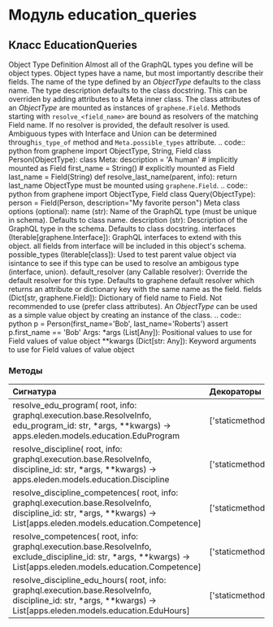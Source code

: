 # Модуль education_queries



## Класс EducationQueries

Object Type Definition Almost all of the GraphQL types you define will be object types. Object types have a name, but most importantly describe their fields. The name of the type defined by an _ObjectType_ defaults to the class name. The type description defaults to the class docstring. This can be overriden by adding attributes to a Meta inner class. The class attributes of an _ObjectType_ are mounted as instances of ``graphene.Field``. Methods starting with ``resolve_<field_name>`` are bound as resolvers of the matching Field name. If no resolver is provided, the default resolver is used. Ambiguous types with Interface and Union can be determined through``is_type_of`` method and ``Meta.possible_types`` attribute. .. code:: python from graphene import ObjectType, String, Field class Person(ObjectType): class Meta: description = 'A human' # implicitly mounted as Field first_name = String() # explicitly mounted as Field last_name = Field(String) def resolve_last_name(parent, info): return last_name ObjectType must be mounted using ``graphene.Field``. .. code:: python from graphene import ObjectType, Field class Query(ObjectType): person = Field(Person, description="My favorite person") Meta class options (optional): name (str): Name of the GraphQL type (must be unique in schema). Defaults to class name. description (str): Description of the GraphQL type in the schema. Defaults to class docstring. interfaces (Iterable[graphene.Interface]): GraphQL interfaces to extend with this object. all fields from interface will be included in this object's schema. possible_types (Iterable[class]): Used to test parent value object via isintance to see if this type can be used to resolve an ambigous type (interface, union). default_resolver (any Callable resolver): Override the default resolver for this type. Defaults to graphene default resolver which returns an attribute or dictionary key with the same name as the field. fields (Dict[str, graphene.Field]): Dictionary of field name to Field. Not recommended to use (prefer class attributes). An _ObjectType_ can be used as a simple value object by creating an instance of the class. .. code:: python p = Person(first_name='Bob', last_name='Roberts') assert p.first_name == 'Bob' Args: *args (List[Any]): Positional values to use for Field values of value object **kwargs (Dict[str: Any]): Keyword arguments to use for Field values of value object

### Методы

| Сигнатура                                                                                                                                                                 | Декораторы       | Описание |
| :------------------------------------------------------------------------------------------------------------------------------------------------------------------------ | :--------------- | :------- |
| resolve_edu_program( root, info: graphql.execution.base.ResolveInfo, edu_program_id: str, *args, **kwargs) -&#62; apps.eleden.models.education.EduProgram                 | ['staticmethod'] | -        |
| resolve_discipline( root, info: graphql.execution.base.ResolveInfo, discipline_id: str, *args, **kwargs) -&#62; apps.eleden.models.education.Discipline                   | ['staticmethod'] | -        |
| resolve_discipline_competences( root, info: graphql.execution.base.ResolveInfo, discipline_id: str, *args, **kwargs) -&#62; List[apps.eleden.models.education.Competence] | ['staticmethod'] | -        |
| resolve_competences( root, info: graphql.execution.base.ResolveInfo, exclude_discipline_id: str, *args, **kwargs) -&#62; List[apps.eleden.models.education.Competence]    | ['staticmethod'] | -        |
| resolve_discipline_edu_hours( root, info: graphql.execution.base.ResolveInfo, discipline_id: str, *args, **kwargs) -&#62; List[apps.eleden.models.education.EduHours]     | ['staticmethod'] | -        |